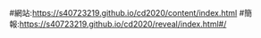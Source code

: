 #網站:https://s40723219.github.io/cd2020/content/index.html
#簡報:https://s40723219.github.io/cd2020/reveal/index.html#/